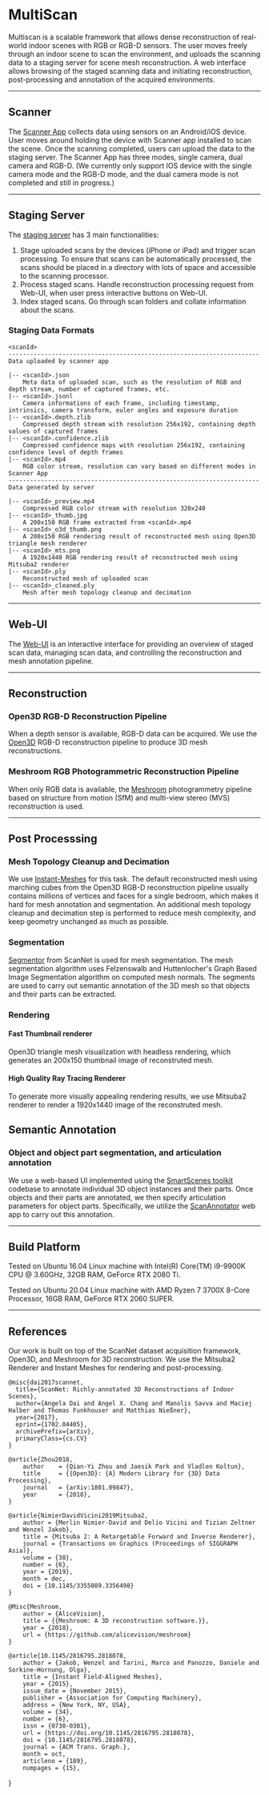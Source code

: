 # MultiScan

Multiscan is a scalable framework that allows dense reconstruction of real-world indoor scenes with RGB or RGB-D sensors.
The user moves freely through an indoor scene to scan the environment, and uploads the scanning data to a staging server for scene mesh reconstruction.
A web interface allows browsing of the staged scanning data and initiating reconstruction, post-processing and annotation of the acquired environments.

-----------------------------------

## Scanner
The [Scanner App](scanner/ios) collects data using sensors on an Android/iOS device. User moves around holding the device with Scanner app installed to scan the scene. Once the scanning completed, users can upload the data to the staging server. The Scanner App has three modes, single camera, dual camera and RGB-D. (We currently only support IOS device with the single camera mode and the RGB-D mode, and the dual camera mode is not completed and still in progress.)


-----------------------------------

## Staging Server
The [staging server](server) has 3 main functionalities:

1. Stage uploaded scans by the devices (iPhone or iPad) and trigger scan processing. To ensure that scans can be automatically processed, the scans should be placed in a directory with lots of space and accessible to the scanning processor.
2. Process staged scans. Handle reconstruction processing request from Web-UI, when user press interactive buttons on Web-UI.
3. Index staged scans. Go through scan folders and collate information about the scans.

### Staging Data Formats
```shell
<scanId>
----------------------------------------------------------------------
Data uploaded by scanner app

|-- <scanId>.json
    Meta data of uploaded scan, such as the resolution of RGB and depth stream, number of captured frames, etc.
|-- <scanId>.jsonl
    Camera informations of each frame, including timestamp, intrinsics, camera transform, euler angles and exposure duration
|-- <scanId>.depth.zlib
    Compressed depth stream with resolution 256x192, containing depth values of captured frames
|-- <scanId>.confidence.zlib
    Compressed confidence maps with resolution 256x192, containing confidence level of depth frames
|-- <scanId>.mp4
    RGB color stream, resolution can vary based on different modes in Scanner App
----------------------------------------------------------------------
Data generated by server

|-- <scanId>_preview.mp4
    Compressed RGB color stream with resolution 320x240
|-- <scanId>_thumb.jpg
    A 200x150 RGB frame extracted from <scanId>.mp4
|-- <scanId>_o3d_thumb.png
    A 200x150 RGB rendering result of reconstructed mesh using Open3D triangle mesh renderer
|-- <scanId>_mts.png
    A 1920x1440 RGB rendering result of reconstructed mesh using Mitsuba2 renderer
|-- <scanId>.ply
    Reconstructed mesh of uploaded scan
|-- <scanId>_cleaned.ply
    Mesh after mesh topology cleanup and decimation
```
-----------------------------------

## Web-UI

The [Web-UI](web-ui) is an interactive interface for providing an overview of staged scan data, managing scan data, and controlling the reconstruction and mesh annotation pipeline.

-----------------------------------

## Reconstruction

### Open3D RGB-D Reconstruction Pipeline 
When a depth sensor is available, RGB-D data can be acquired.
We use the [Open3D](dependencies/Open3D) RGB-D reconstruction pipeline to produce 3D mesh reconstructions.

### Meshroom RGB Photogrammetric Reconstruction Pipeline
When only RGB data is available, the [Meshroom](dependencies/meshroom) photogrammetry pipeline based on structure from motion (SfM) and multi-view stereo (MVS) reconstruction is used.

-----------------------------------

## Post Processsing

### Mesh Topology Cleanup and Decimation
We use [Instant-Meshes](instant-meshes) for this task.
The default reconstructed mesh using marching cubes from the Open3D RGB-D reconstruction pipeline usually contains millions of vertices and faces for a single bedroom, which makes it hard for mesh annotation and segmentation.
An additional mesh topology cleanup and decimation step is performed to reduce mesh complexity, and keep geometry unchanged as much as possible.

### Segmentation
[Segmentor](https://github.com/ScanNet/ScanNet/tree/master/Segmentator) from ScanNet is used for mesh segmentation.
The mesh segmentation algorithm uses Felzenswalb and Huttenlocher's Graph Based Image Segmentation algorithm on computed mesh normals.
The segments are used to carry out semantic annotation of the 3D mesh so that objects and their parts can be extracted.

### Rendering

#### Fast Thumbnail renderer
Open3D triangle mesh visualization with headless rendering, which generates an 200x150 thumbnail image of reconstruted mesh.  

#### High Quality Ray Tracing Renderer
To generate more visually appealing rendering results, we use Mitsuba2 renderer to render a 1920x1440 image of the reconstruted mesh.  

## Semantic Annotation

### Object and object part segmentation, and articulation annotation

We use a web-based UI implemented using the [SmartScenes toolkit](https://github.com/smartscenes/sstk) codebase to annotate individual 3D object instances and their parts.
Once objects and their parts are annotated, we then specify articulation parameters for object parts.
Specifically, we utilize the [ScanAnnotator](https://github.com/smartscenes/sstk/blob/master/client/js/apps/scan-net/ScanAnnotator.js) web app to carry out this annotation.

-----------------------------------
## Build Platform
Tested on Ubuntu 16.04 Linux machine with Intel(R) Core(TM) i9-9900K CPU @ 3.60GHz, 32GB RAM, GeForce RTX 2080 Ti.

Tested on Ubuntu 20.04 Linux machine with AMD Ryzen 7 3700X 8-Core Processor, 16GB RAM, GeForce RTX 2060 SUPER.

-----------------------------------

## References

Our work is built on top of the ScanNet dataset acquisition framework, Open3D, and Meshroom for 3D reconstruction.
We use the Mitsuba2 Renderer and Instant Meshes for rendering and post-processing.

    @misc{dai2017scannet,
      title={ScanNet: Richly-annotated 3D Reconstructions of Indoor Scenes}, 
      author={Angela Dai and Angel X. Chang and Manolis Savva and Maciej Halber and Thomas Funkhouser and Matthias Nießner},
      year={2017},
      eprint={1702.04405},
      archivePrefix={arXiv},
      primaryClass={cs.CV}
    }

    @article{Zhou2018,
        author    = {Qian-Yi Zhou and Jaesik Park and Vladlen Koltun},
        title     = {{Open3D}: {A} Modern Library for {3D} Data Processing},
        journal   = {arXiv:1801.09847},
        year      = {2018},
    }

    @article{NimierDavidVicini2019Mitsuba2, 
        author = {Merlin Nimier-David and Delio Vicini and Tizian Zeltner and Wenzel Jakob}, 
        title = {Mitsuba 2: A Retargetable Forward and Inverse Renderer}, 
        journal = {Transactions on Graphics (Proceedings of SIGGRAPH Asia)},
        volume = {38},
        number = {6},
        year = {2019},
        month = dec,
        doi = {10.1145/3355089.3356498}
    }

    @Misc{Meshroom,
        author = {AliceVision},
        title = {{Meshroom: A 3D reconstruction software.}},
        year = {2018},
        url = {https://github.com/alicevision/meshroom}
    }

    @article{10.1145/2816795.2818078,
        author = {Jakob, Wenzel and Tarini, Marco and Panozzo, Daniele and Sorkine-Hornung, Olga},
        title = {Instant Field-Aligned Meshes},
        year = {2015},
        issue_date = {November 2015},
        publisher = {Association for Computing Machinery},
        address = {New York, NY, USA},
        volume = {34},
        number = {6},
        issn = {0730-0301},
        url = {https://doi.org/10.1145/2816795.2818078},
        doi = {10.1145/2816795.2818078},
        journal = {ACM Trans. Graph.},
        month = oct,
        articleno = {189},
        numpages = {15},
}
